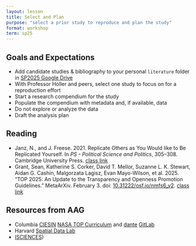 ```yaml
---
layout: lesson
title: Select and Plan
purpose: "select a prior study to reproduce and plan the study"
format: workshop
term: sp25
---
```


## Goals and Expectations

- Add candidate studies & bibliography to your personal `literature` folder in [SP2025 Google Drive](https://drive.google.com/open?id=1Ir4OwWIJ9RIzeCj9EWozLOLx7ZfAf2dC&usp=drive_fs)
- With Professor Holler and peers, select one study to focus on for a reproduction effort
- Start a research compendium for the study
- Populate the compendium with metadata and, if available, data
- Do not explore or analyze the data
- Draft the analysis plan

## Reading

- Janz, N., and J. Freese. 2021. Replicate Others as You Would like to Be Replicated Yourself. In *PS - Political Science and Politics*, 305–308. Cambridge University Press. [class link](https://drive.google.com/open?id=1L9w7k0f16wSW9i0LXNV-1VhGCm5XY8aN&usp=drive_fs)
- Grant, Sean, Katherine S. Corker, David T. Mellor, Suzanne L. K. Stewart, Aidan G. Cashin, Malgorzata Lagisz, Evan Mayo-Wilson, et al. 2025. “TOP 2025: An Update to the Transparency and Openness Promotion Guidelines.” MetaArXiv. February 3. doi: [10.31222/osf.io/nmfs6_v2](https://doi.org/10.31222/osf.io/nmfs6_v2). [class link](https://drive.google.com/open?id=1cgzvhlVj03wSOhvfVLm_ozGy92lZsDVB&usp=drive_fs)

## Resources from AAG

- Columbia [CIESIN](https://ciesin.climate.columbia.edu/) [NASA TOP Curriculum](https://ciesin-geospatial.github.io/TOPSTSCHOOL/) and [dante](https://www.dante-project.org/) [GitLab](https://gitlab.com/dante-sttr)
- Harvard [Spatial Data Lab](https://sdl.gis.harvard.edu/) 
- [ISCIENCES](https://www.isciences.com/))

